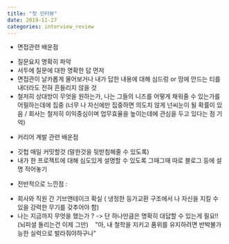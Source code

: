 ```yaml
---
title: "첫 인터뷰"
date: 2019-11-27
categories: interview_review
---
```


* 면접관련 배운점
​
- 질문요지 명확히 파악
- 서두에 질문에 대한 명확한 답 먼저
- 면접관이 날카롭게 물어보거나 내가 답한 내용에 대해 심드렁 or 맘에 안드는 티를 내더라도 전혀 흔들리지 않을 것
- 철저히 상대방이 무엇을 원하는가, 나는 그들의 니즈를 어떻게 채워줄 수 있는가를 어필하는데에 집중 (너무 나 자신에만 집중하면 의도치 않게 넌씨눈이 될 확률이 있음 / 회사는 철저히 이익중심이며 업무효율을 높이는데에 관심을 두고 있다는 점 기억)
​
​
​
* 커리어 계발 관련 배운점
​
- 깃헙 매일 커밋할것 (말한것을 뒷받침해줄 수 있도록)
- 내가 한 프로젝트에 대해 심도있게 설명할 수 있도록 그때그때 따로 블로그 등에 설명 적어놓기
​
​
​
* 전반적으로 느낀점 :
​
- 회사와 직원 간 기브앤테이크 확실 ( 냉정한 등가교환 구조에서 나 자신을 지킬 수 있을 강력한 무기를 갖추어야 함)
- 나는 지금까지 무엇을 했는가 ? -> 단 하나만큼은 명확히 대답할 수 있는게 필요!! (뇌피셜 돌리는건 이제 그만)
​
​
​
"아, 내 철학을 지키고 품위를 유지하려면 반박불가능한 실력으로 발라줘야하구나"

